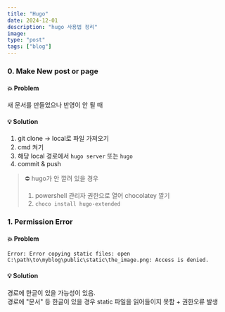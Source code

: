 ```yaml
---
title: "Hugo"
date: 2024-12-01
description: "hugo 사용법 정리"
image: 
type: "post"
tags: ["blog"]
---
```


### 0. Make New post or page
#### 💥 Problem
새 문서를 만들었으나 반영이 안 될 때
  
#### 💡 Solution
1. git clone -> local로 파일 가져오기
2. cmd 켜기
3. 해당 local 경로에서 `hugo server` 또는 `hugo`
4. commit & push

> ⛔ hugo가 안 깔려 있을 경우  
> 1. powershell 관리자 권한으로 열어 chocolatey 깔기  
> 2. `choco install hugo-extended`  

### 1. Permission Error
#### 💥 Problem
```
Error: Error copying static files: open 
C:\path\to\myblog\public\static\the_image.png: Access is denied.
```
#### 💡 Solution
경로에 한글이 있을 가능성이 있음.  
경로에 "문서" 등 한글이 있을 경우 static 파일을 읽어들이지 못함 + 권한오류 발생  
